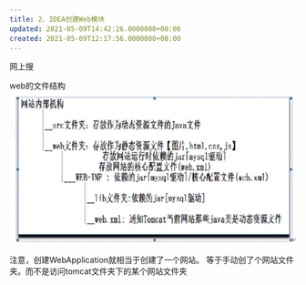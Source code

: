 ```yaml
---
title: 2、IDEA创建Web模块
updated: 2021-05-09T14:42:26.0000000+08:00
created: 2021-05-09T12:17:56.0000000+08:00
---
```


网上搜

web的文件结构
![image1](Java学习/5.%20Web/resources/image1-1.png)

注意，创建WebApplication就相当于创建了一个网站。
等于手动创了个网站文件夹。而不是访问tomcat文件夹下的某个网站文件夹
